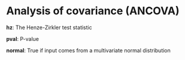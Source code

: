 # Analysis of covariance (ANCOVA)

**hz**: The Henze-Zirkler test statistic

**pval**: P-value

**normal**: True if input comes from a multivariate normal distribution
